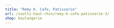 ```yaml
---
title: "Remy K. Cafe, Patisserie"
url: /soultz-haut-rhin/remy-k-cafe-patisserie-3/
shop: boulangerie
---
```

